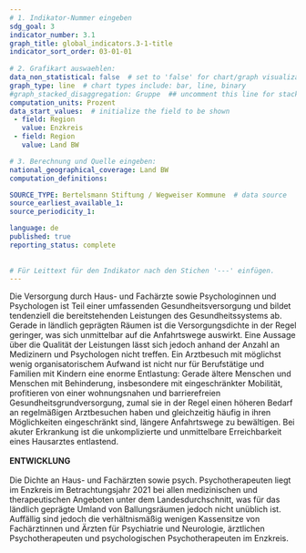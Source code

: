 ```yaml
---
# 1. Indikator-Nummer eingeben 
sdg_goal: 3
indicator_number: 3.1
graph_title: global_indicators.3-1-title
indicator_sort_order: 03-01-01
 
# 2. Grafikart auswaehlen: 
data_non_statistical: false  # set to 'false' for chart/graph visualization 
graph_type: line  # chart types include: bar, line, binary 
#graph_stacked_disaggregation: Gruppe  ## uncomment this line for stacked bars. eplace 'Geschlecht' with the field of aggregation. 
computation_units: Prozent 
data_start_values:  # initialize the field to be shown  
 - field: Region 
   value: Enzkreis
 - field: Region 
   value: Land BW

# 3. Berechnung und Quelle eingeben: 
national_geographical_coverage: Land BW
computation_definitions: 

SOURCE_TYPE: Bertelsmann Stiftung / Wegweiser Kommune  # data source  
source_earliest_available_1: 
source_periodicity_1: 

language: de   
published: true 
reporting_status: complete
 
 
# Für Leittext für den Indikator nach den Stichen '---' einfügen. 
---
```


Die Versorgung durch Haus- und Fachärzte sowie Psychologinnen und Psychologen ist Teil einer umfassenden Gesundheitsversorgung und bildet tendenziell die bereitstehenden Leistungen des Gesundheitssystems ab. Gerade in ländlich geprägten Räumen ist die Versorgungsdichte in der Regel geringer, was sich unmittelbar auf die Anfahrtswege auswirkt. Eine Aussage über die Qualität der Leistungen lässt sich jedoch anhand der Anzahl an Medizinern und Psychologen nicht treffen.
Ein Arztbesuch mit möglichst wenig organisatorischem Aufwand ist nicht nur für Berufstätige und Familien mit Kindern eine enorme Entlastung: Gerade ältere Menschen und Menschen mit Behinderung, insbesondere mit eingeschränkter Mobilität, profitieren von einer wohnungsnahen und barrierefreien Gesundheitsgrundversorgung, zumal sie in der Regel einen höheren Bedarf an regelmäßigen Arztbesuchen haben und gleichzeitig häufig in ihren Möglichkeiten eingeschränkt sind, längere Anfahrtswege zu bewältigen.
Bei akuter Erkrankung ist die unkomplizierte und unmittelbare Erreichbarkeit eines Hausarztes entlastend. <br>
<br>
**ENTWICKLUNG** <br>
<br>
Die Dichte an Haus- und Fachärzten sowie psych. Psychotherapeuten liegt im Enzkreis im Betrachtungsjahr 2021 bei allen medizinischen und therapeutischen Angeboten unter dem Landesdurchschnitt, was für das ländlich geprägte Umland von Ballungsräumen jedoch nicht unüblich ist. Auffällig sind jedoch die verhältnismäßig wenigen Kassensitze von Fachärztinnen und Ärzten für Psychiatrie und Neurologie, ärztlichen Psychotherapeuten und psychologischen Psychotherapeuten im Enzkreis.
